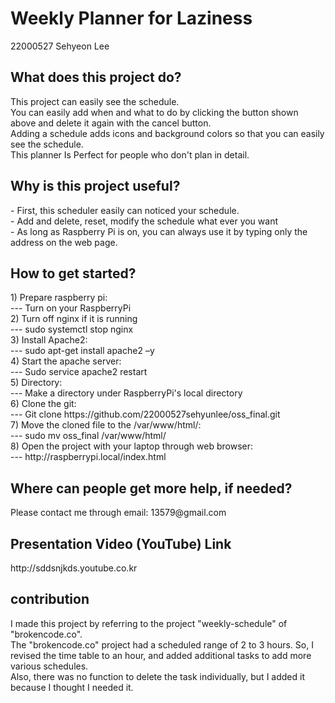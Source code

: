 # Weekly Planner for Laziness

22000527 Sehyeon Lee

<h2>What does this project do?</h3>
This project can easily see the schedule.<br>
You can easily add when and what to do by clicking the button shown above and delete it again with the cancel button.<br>
Adding a schedule adds icons and background colors so that you can easily see the schedule.<br>
This planner Is Perfect for people who don't plan in detail.<br>

<h2>Why is this project useful?</h3> 
- First, this scheduler easily can noticed your schedule.<br>
- Add and delete, reset, modify the schedule what ever you want<br>
- As long as Raspberry Pi is on, you can always use it by typing only the address on the web page.<br>
<h2>How to get started? </h3>
<div>
1) Prepare raspberry pi: <br>--- Turn on your RaspberryPi<br>
2) Turn off nginx if it is running <br>---   sudo systemctl stop nginx<br>
3) Install Apache2:<br>---  sudo apt-get install apache2 –y<br>
4) Start the apache server:<br>---   Sudo service apache2 restart<br>
5) Directory:<br>---    Make a directory under RaspberryPi's local directory<br>
6) Clone the git:<br>---   Git clone https://github.com/22000527sehyunlee/oss_final.git<br>
7) Move the cloned file to the /var/www/html/:<br>---   sudo mv oss_final /var/www/html/<br>
8) Open the project with your laptop through web browser:<br>---    http://raspberrypi.local/index.html<br>
  
</div>
<h2>Where can people get more help, if needed? </h3>
Please contact me through email: 13579@gmail.com<br>
<h2>Presentation Video (YouTube) Link</h3> 
http://sddsnjkds.youtube.co.kr<br>
<h2>contribution</h3>
I made this project by referring to the project "weekly-schedule" of "brokencode.co".<br>
The "brokencode.co" project had a scheduled range of 2 to 3 hours. So, I revised the time table to an hour, and added additional tasks to add more various schedules. <br>Also, there was no function to delete the task individually, but I added it because I thought I needed it.
